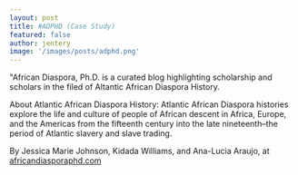 ```yaml
---
layout: post
title: #ADPHD (Case Study)  
featured: false
author: jentery
image: '/images/posts/adphd.png'
---
```


"African Diaspora, Ph.D. is a curated blog highlighting scholarship and scholars in the filed of Altantic African Diaspora History.
 
About Atlantic African Diaspora History: Atlantic African Diaspora histories explore the life and culture of people of African descent in Africa, Europe, and the Americas from the fifteenth century into the late nineteenth–the period of Atlantic slavery and slave trading.

By Jessica Marie Johnson, Kidada Williams, and Ana-Lucia Araujo, at [africandiasporaphd.com](https://africandiasporaphd.com/)

